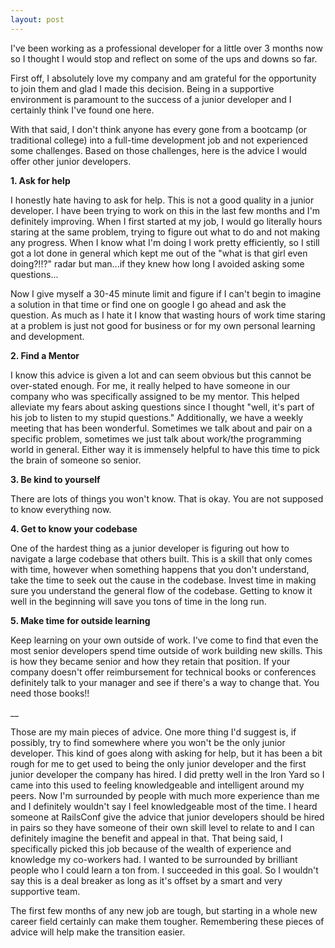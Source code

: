 ```yaml
---
layout: post
---
```


I've been working as a professional developer for a little over 3 months now so I
thought I would stop and reflect on some of the ups and downs so far.

First off, I absolutely love my company and am grateful for the opportunity to join
them and glad I made this decision. Being in a supportive environment is paramount
to the success of a junior developer and I certainly think I've found one here.

With that said, I don't think anyone has every gone from a bootcamp (or traditional college)
into a full-time development job and not experienced some challenges. Based on those
challenges, here is the advice I would offer other junior developers.


**1. Ask for help**

I honestly hate having to ask for help. This is not a good quality in a junior developer.
I have been trying to work on this in the last few months and I'm definitely improving.
When I first started at my job, I would go literally hours staring at the same problem,
trying to figure out what to do and not making any progress. When I know what I'm doing
I work pretty efficiently, so I still got a lot done in general which kept me out of the
"what is that girl even doing?!!?" radar but man...if they knew how long I avoided asking
some questions...

Now I give myself a 30-45 minute limit and figure if I can't begin to imagine a solution
in that time or find one on google I go ahead and ask the question. As much as I hate it
I know that wasting hours of work time staring at a problem is just not good for business
or for my own personal learning and development.


**2. Find a Mentor**

I know this advice is given a lot and can seem obvious but this cannot be over-stated enough.
For me, it really helped to have someone in our company who was specifically assigned
to be my mentor. This helped alleviate my fears about asking questions since I
thought "well, it's part of his job to listen to my stupid questions." Additionally,
we have a weekly meeting that has been wonderful. Sometimes we talk about and pair on a specific problem,
sometimes we just talk about work/the programming world in general. Either way
it is immensely helpful to have this time to pick the brain of someone so senior.

**3. Be kind to yourself**

There are lots of things you won't know. That is okay. You are not supposed to
know everything now.

**4. Get to know your codebase**

One of the hardest thing as a junior developer is figuring out how to navigate a large
codebase that others built. This is a skill that only comes with time, however when
something happens that you don't understand, take the time to seek out the cause in
the codebase. Invest time in making sure you understand the general flow of the codebase.
Getting to know it well in the beginning will save you tons of time in the long run.

**5. Make time for outside learning**

Keep learning on your own outside of work. I've come to find that even the most
senior developers spend time outside of work building new skills. This is how they
became senior and how they retain that position. If your company doesn't offer
reimbursement for technical books or conferences definitely talk to your manager
and see if there's a way to change that. You need those books!!

__

Those are my main pieces of advice. One more thing I'd suggest is, if possibly, try
to find somewhere where you won't be the only junior developer. This kind of goes
along with asking for help, but it has been a bit rough for me to get used to being
the only junior developer and the first junior developer the company
has hired. I did pretty well in the Iron Yard so I came into this used to feeling
knowledgeable and intelligent around my peers. Now I'm surrounded by people with
much more experience than me and I definitely wouldn't say I feel knowledgeable
most of the time. I heard someone at RailsConf give the advice that junior developers
should be hired in pairs so they have someone of their own skill level to relate to
and I can definitely imagine the benefit and appeal in that. That being said, I
specifically picked this job because of the wealth of experience and knowledge my
co-workers had. I wanted to be surrounded by brilliant people who I could learn a
ton from. I succeeded in this goal. So I wouldn't say this is a deal breaker as
long as it's offset by a smart and very supportive team.

The first few months of any new job are tough, but starting in a whole new career
field certainly can make them tougher. Remembering these pieces of advice will
help make the transition easier.

